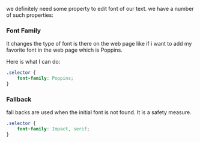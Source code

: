 we definitely need some property to edit font of our text.
we have a number of such properties:

### Font Family 

It changes the type of font is there on the web page like if i want to add my favorite font in the web page which is Poppins.

Here is what I can do:
```css
.selector {
	font-family: Poppins;
}
```

### Fallback 

fall backs are used when the initial font is not found. It is a safety measure.

```css
.selector {
	font-family: Impact, serif;
}
```